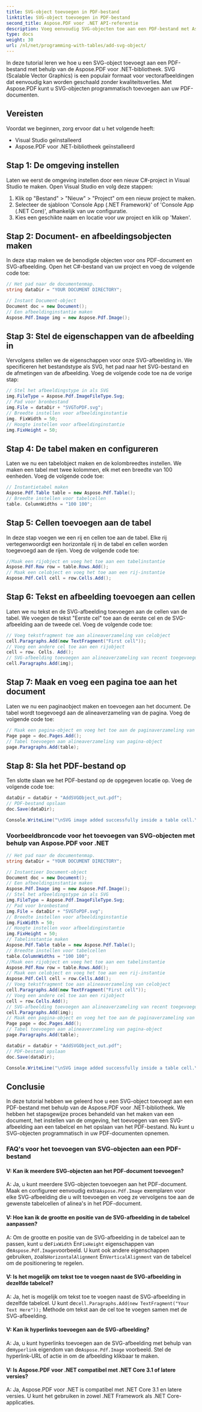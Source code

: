 ```yaml
---
title: SVG-object toevoegen in PDF-bestand
linktitle: SVG-object toevoegen in PDF-bestand
second_title: Aspose.PDF voor .NET API-referentie
description: Voeg eenvoudig SVG-objecten toe aan een PDF-bestand met Aspose.PDF voor .NET.
type: docs
weight: 30
url: /nl/net/programming-with-tables/add-svg-object/
---
```

In deze tutorial leren we hoe u een SVG-object toevoegt aan een PDF-bestand met behulp van de Aspose.PDF voor .NET-bibliotheek. SVG (Scalable Vector Graphics) is een populair formaat voor vectorafbeeldingen dat eenvoudig kan worden geschaald zonder kwaliteitsverlies. Met Aspose.PDF kunt u SVG-objecten programmatisch toevoegen aan uw PDF-documenten.

## Vereisten

Voordat we beginnen, zorg ervoor dat u het volgende heeft:

- Visual Studio geïnstalleerd
- Aspose.PDF voor .NET-bibliotheek geïnstalleerd

## Stap 1: De omgeving instellen

Laten we eerst de omgeving instellen door een nieuw C#-project in Visual Studio te maken. Open Visual Studio en volg deze stappen:

1. Klik op "Bestand" > "Nieuw" > "Project" om een nieuw project te maken.
2. Selecteer de sjabloon 'Console App (.NET Framework)' of 'Console App (.NET Core)', afhankelijk van uw configuratie.
3. Kies een geschikte naam en locatie voor uw project en klik op 'Maken'.

## Stap 2: Document- en afbeeldingsobjecten maken

In deze stap maken we de benodigde objecten voor ons PDF-document en SVG-afbeelding. Open het C#-bestand van uw project en voeg de volgende code toe:

```csharp
// Het pad naar de documentenmap.
string dataDir = "YOUR DOCUMENT DIRECTORY";

// Instant Document-object
Document doc = new Document();
// Een afbeeldinginstantie maken
Aspose.Pdf.Image img = new Aspose.Pdf.Image();
```

## Stap 3: Stel de eigenschappen van de afbeelding in

Vervolgens stellen we de eigenschappen voor onze SVG-afbeelding in. We specificeren het bestandstype als SVG, het pad naar het SVG-bestand en de afmetingen van de afbeelding. Voeg de volgende code toe na de vorige stap:

```csharp
// Stel het afbeeldingstype in als SVG
img.FileType = Aspose.Pdf.ImageFileType.Svg;
// Pad voor bronbestand
img.File = dataDir + "SVGToPDF.svg";
// Breedte instellen voor afbeeldinginstantie
img. FixWidth = 50;
// Hoogte instellen voor afbeeldinginstantie
img.FixHeight = 50;
```

## Stap 4: De tabel maken en configureren

Laten we nu een tabelobject maken en de kolombreedtes instellen. We maken een tabel met twee kolommen, elk met een breedte van 100 eenheden. Voeg de volgende code toe:

```csharp
// Instantietabel maken
Aspose.Pdf.Table table = new Aspose.Pdf.Table();
// Breedte instellen voor tabelcellen
table. ColumnWidths = "100 100";
```

## Stap 5: Cellen toevoegen aan de tabel

In deze stap voegen we een rij en cellen toe aan de tabel. Elke rij vertegenwoordigt een horizontale rij in de tabel en cellen worden toegevoegd aan de rijen. Voeg de volgende code toe:

```csharp
//Maak een rijobject en voeg het toe aan een tabelinstantie
Aspose.Pdf.Row row = table.Rows.Add();
// Maak een celobject en voeg het toe aan een rij-instantie
Aspose.Pdf.Cell cell = row.Cells.Add();
```

## Stap 6: Tekst en afbeelding toevoegen aan cellen

Laten we nu tekst en de SVG-afbeelding toevoegen aan de cellen van de tabel. We voegen de tekst "Eerste cel" toe aan de eerste cel en de SVG-afbeelding aan de tweede cel. Voeg de volgende code toe:

```csharp
// Voeg tekstfragment toe aan alineaverzameling van celobject
cell.Paragraphs.Add(new TextFragment("First cell"));
// Voeg een andere cel toe aan een rijobject
cell = row. Cells. Add();
// SVG-afbeelding toevoegen aan alineaverzameling van recent toegevoegde celinstantie
cell.Paragraphs.Add(img);
```

## Stap 7: Maak en voeg een pagina toe aan het document

Laten we nu een paginaobject maken en toevoegen aan het document. De tabel wordt toegevoegd aan de alineaverzameling van de pagina. Voeg de volgende code toe:

```csharp
// Maak een pagina-object en voeg het toe aan de paginaverzameling van het documentexemplaar
Page page = doc.Pages.Add();
// Tabel toevoegen aan alineaverzameling van pagina-object
page.Paragraphs.Add(table);
```

## Stap 8: Sla het PDF-bestand op

Ten slotte slaan we het PDF-bestand op de opgegeven locatie op. Voeg de volgende code toe:

```csharp
dataDir = dataDir + "AddSVGObject_out.pdf";
// PDF-bestand opslaan
doc.Save(dataDir);

Console.WriteLine("\nSVG image added successfully inside a table cell.\nFile saved at " + dataDir);
```

### Voorbeeldbroncode voor het toevoegen van SVG-objecten met behulp van Aspose.PDF voor .NET

```csharp
// Het pad naar de documentenmap.
string dataDir = "YOUR DOCUMENT DIRECTORY";

// Instantieer Document-object
Document doc = new Document();
// Een afbeeldinginstantie maken
Aspose.Pdf.Image img = new Aspose.Pdf.Image();
// Stel het afbeeldingstype in als SVG
img.FileType = Aspose.Pdf.ImageFileType.Svg;
// Pad voor bronbestand
img.File = dataDir + "SVGToPDF.svg";
// Breedte instellen voor afbeeldinginstantie
img.FixWidth = 50;
// Hoogte instellen voor afbeeldinginstantie
img.FixHeight = 50;
// Tabelinstantie maken
Aspose.Pdf.Table table = new Aspose.Pdf.Table();
// Breedte instellen voor tabelcellen
table.ColumnWidths = "100 100";
//Maak een rijobject en voeg het toe aan een tabelinstantie
Aspose.Pdf.Row row = table.Rows.Add();
// Maak een celobject en voeg het toe aan een rij-instantie
Aspose.Pdf.Cell cell = row.Cells.Add();
// Voeg tekstfragment toe aan alineaverzameling van celobject
cell.Paragraphs.Add(new TextFragment("First cell"));
// Voeg een andere cel toe aan een rijobject
cell = row.Cells.Add();
// SVG-afbeelding toevoegen aan alineaverzameling van recent toegevoegde celinstantie
cell.Paragraphs.Add(img);
// Maak een pagina-object en voeg het toe aan de paginaverzameling van het documentexemplaar
Page page = doc.Pages.Add();
// Tabel toevoegen aan alineaverzameling van pagina-object
page.Paragraphs.Add(table);

dataDir = dataDir + "AddSVGObject_out.pdf";
// PDF-bestand opslaan
doc.Save(dataDir);

Console.WriteLine("\nSVG image added successfully inside a table cell.\nFile saved at " + dataDir);            
```

## Conclusie

In deze tutorial hebben we geleerd hoe u een SVG-object toevoegt aan een PDF-bestand met behulp van de Aspose.PDF voor .NET-bibliotheek. We hebben het stapsgewijze proces behandeld van het maken van een document, het instellen van de omgeving, het toevoegen van een SVG-afbeelding aan een tabelcel en het opslaan van het PDF-bestand. Nu kunt u SVG-objecten programmatisch in uw PDF-documenten opnemen.

### FAQ's voor het toevoegen van SVG-objecten aan een PDF-bestand

#### V: Kan ik meerdere SVG-objecten aan het PDF-document toevoegen?

 A: Ja, u kunt meerdere SVG-objecten toevoegen aan het PDF-document. Maak en configureer eenvoudig extra`Aspose.Pdf.Image` exemplaren voor elke SVG-afbeelding die u wilt toevoegen en voeg ze vervolgens toe aan de gewenste tabelcellen of alinea's in het PDF-document.

#### V: Hoe kan ik de grootte en positie van de SVG-afbeelding in de tabelcel aanpassen?

 A: Om de grootte en positie van de SVG-afbeelding in de tabelcel aan te passen, kunt u de`FixWidth` En`FixHeight` eigenschappen van de`Aspose.Pdf.Image`voorbeeld. U kunt ook andere eigenschappen gebruiken, zoals`HorizontalAlignment` En`VerticalAlignment` van de tabelcel om de positionering te regelen.

#### V: Is het mogelijk om tekst toe te voegen naast de SVG-afbeelding in dezelfde tabelcel?

 A: Ja, het is mogelijk om tekst toe te voegen naast de SVG-afbeelding in dezelfde tabelcel. U kunt de`cell.Paragraphs.Add(new TextFragment("Your Text Here"));` Methode om tekst aan de cel toe te voegen samen met de SVG-afbeelding.

#### V: Kan ik hyperlinks toevoegen aan de SVG-afbeelding?

 A: Ja, u kunt hyperlinks toevoegen aan de SVG-afbeelding met behulp van de`Hyperlink` eigendom van de`Aspose.Pdf.Image` voorbeeld. Stel de hyperlink-URL of actie in om de afbeelding klikbaar te maken.

#### V: Is Aspose.PDF voor .NET compatibel met .NET Core 3.1 of latere versies?

A: Ja, Aspose.PDF voor .NET is compatibel met .NET Core 3.1 en latere versies. U kunt het gebruiken in zowel .NET Framework als .NET Core-applicaties.